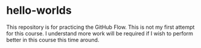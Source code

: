 # hello-worlds
This repository is for practicing the GitHub Flow.
This is not my first attempt for this course. I understand more work will be required if I wish to perform better in this course this time around.

